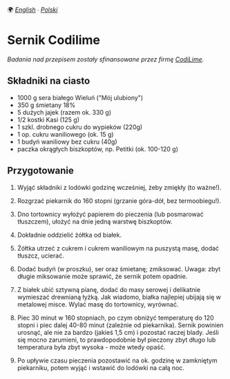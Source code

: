 🌍
*[English](README.md) ∙ [Polski](README-pl.md)*

Sernik Codilime
===============

_Badania nad przepisem zostały sfinansowane przez firmę
[CodiLime](https://www.codilime.com/)._

Składniki na ciasto
-------------------

- 1000 g sera białego Wieluń ("Mój ulubiony")
- 350 g śmietany 18%
- 5 dużych jajek (razem ok. 330 g)
- 1/2 kostki Kasi (125 g)
- 1 szkl. drobnego cukru do wypieków (220g)
- 1 op. cukru waniliowego (ok. 15 g)
- 1 budyń waniliowy bez cukru (40g)
- paczka okrągłych biszkoptów, np. Petitki (ok. 100-120 g)

Przygotowanie
-------------

1. Wyjąć składniki z lodówki godzinę wcześniej, żeby zmiękły (to ważne!).

1. Rozgrzać piekarnik do 160 stopni (grzanie góra-dół, bez termoobiegu!).

1. Dno tortownicy wyłożyć papierem do pieczenia (lub posmarować tłuszczem),
   ułożyć na dnie jedną warstwę biszkoptów.

1. Dokładnie oddzielić żółtka od białek.

1. Żółtka utrzeć z cukrem i cukrem waniliowym na puszystą masę, dodać tłuszcz,
   ucierać.

1. Dodać budyń (w proszku), ser oraz śmietanę; zmiksować.  Uwaga:
   zbyt długie miksowanie może sprawić, że sernik potem opadnie.

1. Z białek ubić sztywną pianę, dodać do masy serowej i delikatnie wymieszać
   drewnianą łyżką.  Jak wiadomo, białka najlepiej ubijają się w metalowej
   misce.  Wylać masę do tortownicy, wyrównać.

1. Piec 30 minut w 160 stopniach, po czym obniżyć temperaturę do 120 stopni i
   piec dalej 40-80 minut (zależnie od piekarnika). Sernik powinien urosnąć,
   ale nie za bardzo (jakieś 1,5 cm) i pozostać raczej blady.  Jeśli się mocno
   zarumieni, to prawdopodobnie był pieczony zbyt długo lub temperatura była
   zbyt wysoka - może wtedy opaść.

1. Po upływie czasu pieczenia pozostawić na ok. godzinę w zamkniętym
   piekarniku, potem wyjąć i wstawić do lodówki na całą noc.

